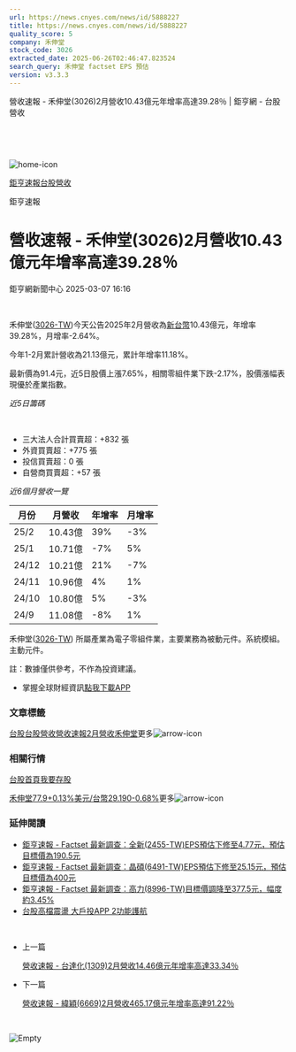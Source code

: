 ```yaml
---
url: https://news.cnyes.com/news/id/5888227
title: https://news.cnyes.com/news/id/5888227
quality_score: 5
company: 禾伸堂
stock_code: 3026
extracted_date: 2025-06-26T02:46:47.823524
search_query: 禾伸堂 factset EPS 預估
version: v3.3.3
---
```


營收速報 - 禾伸堂(3026)2月營收10.43億元年增率高達39.28％ | 鉅亨網 - 台股營收

‌

‌

![home-icon](/assets/icons/breadCrumb/symbol-icon-home.svg)

[鉅亨速報](/news/cat/anue_live)[台股營收](/news/cat/tw_revenue)

鉅亨速報

# 營收速報 - 禾伸堂(3026)2月營收10.43億元年增率高達39.28％

鉅亨網新聞中心 2025-03-07 16:16

‌

禾伸堂([3026-TW](https://www.cnyes.com/twstock/3026))今天公告2025年2月營收為[新台幣](https://invest.cnyes.com/forex/detail/usdtwd)10.43億元，年增率39.28%，月增率-2.64%。

今年1-2月累計營收為21.13億元，累計年增率11.18%。

最新價為91.4元，近5日股價上漲7.65%，相關零組件業下跌-2.17%，股價漲幅表現優於產業指數。

*近5日籌碼*

‌

* 三大法人合計買賣超：+832 張
* 外資買賣超：+775 張
* 投信買賣超：0 張
* 自營商買賣超：+57 張

*近6個月營收一覽*

| 月份 | 月營收 | 年增率 | 月增率 |
| --- | --- | --- | --- |
| 25/2 | 10.43億 | 39% | -3% |
| 25/1 | 10.71億 | -7% | 5% |
| 24/12 | 10.21億 | 21% | -7% |
| 24/11 | 10.96億 | 4% | 1% |
| 24/10 | 10.80億 | 5% | -3% |
| 24/9 | 11.08億 | -8% | 1% |

禾伸堂([3026-TW](https://www.cnyes.com/twstock/3026)) 所屬產業為電子零組件業，主要業務為被動元件。系統模組。主動元件。

註：數據僅供參考，不作為投資建議。

* 掌握全球財經資訊[點我下載APP](http://www.cnyes.com/app/?utm_source=mweb&utm_medium=HamMenuBanner&utm_campaign=fixed&utm_content=entr)

### 文章標籤

[台股](https://news.cnyes.com/tag/台股 "台股")[台股營收](https://news.cnyes.com/tag/台股營收 "台股營收")[營收速報](https://news.cnyes.com/tag/營收速報 "營收速報")[2月營收](https://news.cnyes.com/tag/2月營收 "2月營收")[禾伸堂](https://news.cnyes.com/tag/禾伸堂 "禾伸堂")更多![arrow-icon](/assets/icons/arrows/arrow-down.svg)

### 相關行情

[台股首頁](https://www.cnyes.com/twstock)[我要存股](https://supr.link/8OHaU)

[禾伸堂77.9+0.13%](https://www.cnyes.com/twstock/3026)[美元/台幣29.190-0.68%](https://invest.cnyes.com/forex/detail/USDTWD)更多![arrow-icon](/assets/icons/arrows/arrow-down.svg)

### 延伸閱讀

* [鉅亨速報 - Factset 最新調查：全新(2455-TW)EPS預估下修至4.77元，預估目標價為190.5元](/news/id/5888128)
* [鉅亨速報 - Factset 最新調查：晶碩(6491-TW)EPS預估下修至25.15元，預估目標價為400元](/news/id/5888127)
* [鉅亨速報 - Factset 最新調查：高力(8996-TW)目標價調降至377.5元，幅度約3.45%](/news/id/5888126)
* [台股高檔震盪 大戶投APP 2功能護航](/news/id/5887893)

‌

* 上一篇

  [營收速報 - 台達化(1309)2月營收14.46億元年增率高達33.34％](/news/id/5889212)
* 下一篇

  [營收速報 - 緯穎(6669)2月營收465.17億元年增率高達91.22％](/news/id/5887507)

‌

![Empty](/assets/icons/skeleton/empty-image.svg)

‌